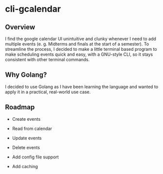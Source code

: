 # cli-gcalendar

## Overview
I find the google calendar UI unintuitive and clunky whenever I need to add multiple events (e. g. Midterms and finals at the start of a semester). To streamline the process, I decided to make a little terminal based program to make scheduling events quick and easy, with a GNU-style CLI, so it stays consistent with other terminal commands.


## Why Golang?
I decided to use Golang as I have been learning the language and wanted to apply it in a practical, real-world use case.


## Roadmap
* Create events
* Read from calendar
* Update events
* Delete events

* Add config file support
* Add caching
